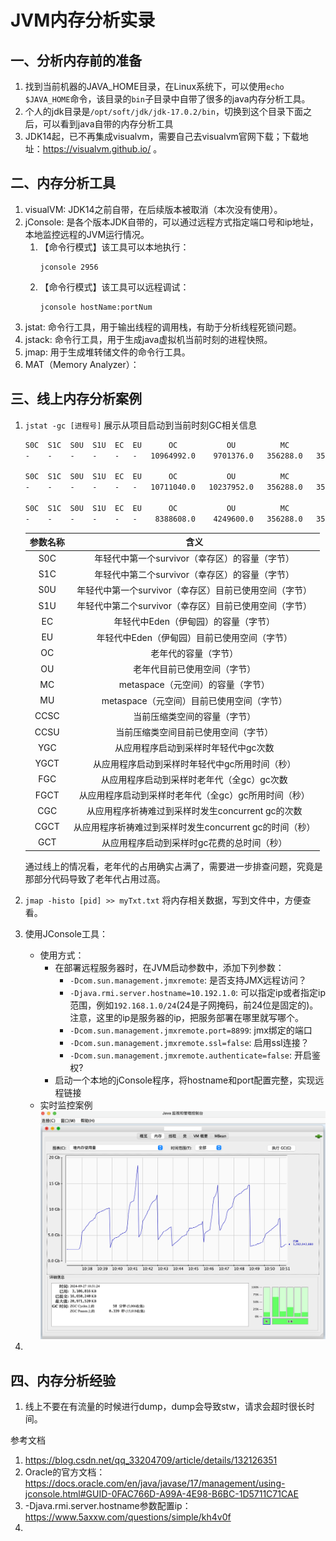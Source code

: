 # JVM内存分析实录

## 一、分析内存前的准备

1. 找到当前机器的JAVA_HOME目录，在Linux系统下，可以使用`echo $JAVA_HOME`命令，该目录的`bin`子目录中自带了很多的java内存分析工具。
2. 个人的jdk目录是`/opt/soft/jdk/jdk-17.0.2/bin`，切换到这个目录下面之后，可以看到java自带的内存分析工具
3. JDK14起，已不再集成visualvm，需要自己去visualvm官网下载；下载地址：https://visualvm.github.io/ 。

## 二、内存分析工具
1. visualVM: JDK14之前自带，在后续版本被取消（本次没有使用）。
2. jConsole: 是各个版本JDK自带的，可以通过远程方式指定端口号和ip地址，本地监控远程的JVM运行情况。
   1. 【命令行模式】该工具可以本地执行：
      ```text
      jconsole 2956
      ```
   2. 【命令行模式】该工具可以远程调试：
      ```text
      jconsole hostName:portNum
      ```
3. jstat: 命令行工具，用于输出线程的调用栈，有助于分析线程死锁问题。
4. jstack: 命令行工具，用于生成java虚拟机当前时刻的进程快照。
5. jmap: 用于生成堆转储文件的命令行工具。
6. MAT（Memory Analyzer）：


## 三、线上内存分析案例
1. `jstat -gc [进程号]` 展示从项目启动到当前时刻GC相关信息
    ```txt
    S0C  S1C  S0U  S1U  EC  EU      OC           OU          MC         MU       CCSC      CCSU     YGC     YGCT   FGC   FGCT   CGC    CGCT     GCT   
    -    -    -    -    -   -   10964992.0    9701376.0   356288.0   355327.9   53504.0   52991.4    -        -     -      -   73291   2.225   2.225

    S0C  S1C  S0U  S1U  EC  EU      OC           OU          MC         MU       CCSC      CCSU     YGC     YGCT   FGC   FGCT   CGC    CGCT     GCT   
    -    -    -    -    -   -   10711040.0   10237952.0   356288.0   355327.9   53504.0   52991.4    -        -     -      -   73296   2.226   2.226

    S0C  S1C  S0U  S1U  EC  EU      OC           OU          MC         MU       CCSC      CCSU     YGC     YGCT   FGC   FGCT   CGC    CGCT     GCT   
    -    -    -    -    -   -    8388608.0    4249600.0   356288.0   355327.9   53504.0   52991.4    -        -     -      -   73566   2.234   2.234
    ```

   | 参数名称 |                 含义                 |
   |:----:|:----------------------------------:|
   | S0C  |    年轻代中第一个survivor（幸存区）的容量（字节）     |
   | S1C  |    年轻代中第二个survivor（幸存区）的容量（字节）     |
   | S0U  |  年轻代中第一个survivor（幸存区）目前已使用空间（字节）   |
   | S1U  |  年轻代中第二个survivor（幸存区）目前已使用空间（字节）   |
   |  EC  |        年轻代中Eden（伊甸园）的容量（字节）        |
   |  EU  |      年轻代中Eden（伊甸园）目前已使用空间（字节）      |
   |  OC  |             老年代的容量（字节）             |
   |  OU  |           老年代目前已使用空间（字节）           |
   |  MC  |       metaspace（元空间）的容量（字节）        |
   |  MU  |     metaspace（元空间）目前已使用空间（字节）      |
   | CCSC |           当前压缩类空间的容量（字节）           |
   | CCSU |         当前压缩类空间目前已使用空间（字节）         |
   | YGC  |        从应用程序启动到采样时年轻代中gc次数         |
   | YGCT |      从应用程序启动到采样时年轻代中gc所用时间（秒）      |
   | FGC  |      从应用程序启动到采样时老年代（全gc）gc次数       |
   | FGCT |    从应用程序启动到采样时老年代（全gc）gc所用时间（秒）    |
   | CGC  |  从应用程序祈祷难过到采样时发生concurrent gc的次数   |
   | CGCT | 从应用程序祈祷难过到采样时发生concurrent gc的时间（秒） |
   | GCT  |       从应用程序启动到采样时gc花费的总时间（秒）       |

   通过线上的情况看，老年代的占用确实占满了，需要进一步排查问题，究竟是那部分代码导致了老年代占用过高。

2. `jmap -histo [pid] >> myTxt.txt` 将内存相关数据，写到文件中，方便查看。
3. 使用JConsole工具：
   - 使用方式：
     - 在部署远程服务器时，在JVM启动参数中，添加下列参数：
       - `-Dcom.sun.management.jmxremote`: 是否支持JMX远程访问？
       - `-Djava.rmi.server.hostname=10.192.1.0`: 可以指定ip或者指定ip范围，例如`192.168.1.0/24`(24是子网掩码，前24位是固定的)。注意，这里的ip是服务器的ip，把服务部署在哪里就写哪个。
       - `-Dcom.sun.management.jmxremote.port=8899`: jmx绑定的端口
       - `-Dcom.sun.management.jmxremote.ssl=false`: 启用ssl连接？
       - `-Dcom.sun.management.jmxremote.authenticate=false`: 开启鉴权?
     - 启动一个本地的jConsole程序，将hostname和port配置完整，实现远程链接
   - 实时监控案例 ![jConsole](./fig/jConsole.png)
4. 



## 四、内存分析经验
1. 线上不要在有流量的时候进行dump，dump会导致stw，请求会超时很长时间。


参考文档

1. https://blog.csdn.net/qq_33204709/article/details/132126351
2. Oracle的官方文档：https://docs.oracle.com/en/java/javase/17/management/using-jconsole.html#GUID-0FAC766D-A99A-4E98-B6BC-1D5711C71CAE
3. -Djava.rmi.server.hostname参数配置ip：https://www.5axxw.com/questions/simple/kh4v0f
4. 